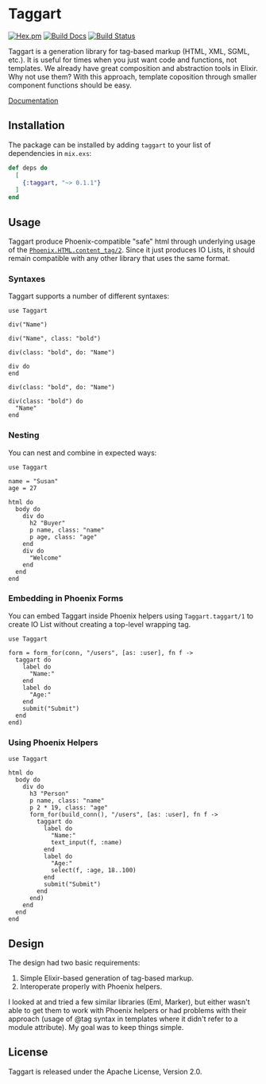 # Taggart

[![Hex.pm](https://img.shields.io/hexpm/v/taggart.svg)](https://hex.pm/packages/taggart)
[![Build Docs](https://img.shields.io/badge/hexdocs-release-blue.svg)](https://hexdocs.pm/taggart/index.html)
[![Build Status](https://travis-ci.org/ijcd/taggart.svg?branch=master)](https://travis-ci.org/ijcd/taggart)

Taggart is a generation library for tag-based markup (HTML, XML, SGML,
etc.). It is useful for times when you just want code and functions, not
templates. We already have great composition and abstraction tools in
Elixir. Why not use them? With this approach, template coposition through
smaller component functions should be easy.

[Documentation](http://hexdocs.pm/taggart/)

## Installation

The package can be installed by adding `taggart` to your list of
dependencies in `mix.exs`:

```elixir
def deps do
  [
    {:taggart, "~> 0.1.1"}
  ]
end
```

## Usage

Taggart produce Phoenix-compatible "safe" html through underlying usage of the
[`Phoenix.HTML.content_tag/2`](https://hexdocs.pm/phoenix_html/Phoenix.HTML.Tag.html#content_tag/2).
Since it just produces IO Lists, it should remain compatible with any
other library that uses the same format.

### Syntaxes

Taggart supports a number of different syntaxes:

```
use Taggart

div("Name")

div("Name", class: "bold")

div(class: "bold", do: "Name")

div do
end

div(class: "bold", do: "Name")

div(class: "bold") do
  "Name"
end
```

### Nesting

You can nest and combine in expected ways:

```
use Taggart

name = "Susan"
age = 27

html do
  body do
    div do
      h2 "Buyer"
      p name, class: "name"
      p age, class: "age"
    end
    div do
      "Welcome"
    end
  end
end
```

### Embedding in Phoenix Forms

You can embed Taggart inside Phoenix helpers using `Taggart.taggart/1`
to create IO List without creating a top-level wrapping tag.

```
use Taggart

form = form_for(conn, "/users", [as: :user], fn f ->
  taggart do
    label do
      "Name:"
    end
    label do
      "Age:"
    end
    submit("Submit")
  end
end)
```

### Using Phoenix Helpers

```
use Taggart

html do
  body do
    div do
      h3 "Person"
      p name, class: "name"
      p 2 * 19, class: "age"
      form_for(build_conn(), "/users", [as: :user], fn f ->
        taggart do
          label do
            "Name:"
            text_input(f, :name)
          end
          label do
            "Age:"
            select(f, :age, 18..100)
          end
          submit("Submit")
        end
      end)
    end
  end
end
```


## Design

The design had two basic requirements:

1. Simple Elixir-based generation of tag-based markup.
2. Interoperate properly with Phoenix helpers.

I looked at and tried a few similar libraries (Eml, Marker), but
either wasn't able to get them to work with Phoenix helpers or had
problems with their approach (usage of @tag syntax in templates where
it didn't refer to a module attribute). My goal was to keep things
simple.

## License

Taggart is released under the Apache License, Version 2.0.
